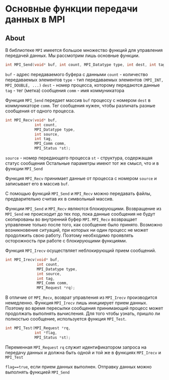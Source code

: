 # Основные функции передачи данных в MPI

## About

В библиотеке `MPI` имеется большое множество функций для управления передачей данных. Мы рассмотрим лишь основные функции.

```c
int MPI_Send(void* buf, int count, MPI_Datatype type, int dest, int tag, MPI_Comm comm);
```

`buf` - адрес передаваемого буфера с данными
`count` - количество передаваемых элементов
`type` - тип передаваемых элементов `(MPI_INT, MPI_DOUBLE, ...)`
`dest` - номер процесса, которому передаются данные
`tag` - тег (метка) сообщения
`comm` - имя коммуникатора

Функция `MPI_Send` передает массив `buf` процессу с номером `dest` в коммуникаторе `comm`. Тег сообщения нужен, чтобы различать разные сообщения от одного процесса.

```c
int MPI_Recv(void* buf, 
             int count, 
             MPI_Datatype type, 
             int source, 
             int tag, 
             MPI_Comm comm,
             MPI_Status *st);
```

`source` - номер передающего процесса
`st` - структура, содержащая статус сообщения
Остальные параметры имеют тот же смысл, что и в функции `MPI_Send`

Функция `MPI_Recv` принимает данные от процесса с номером `source` и записывает его в массив `buf`.

С помощью функций `MPI_Send` и `MPI_Recv` можно передавать файлы, предварительно считав их в символьный массив.

Функции `MPI_Send` и `MPI_Recv` являются блокирующими. Возвращение из `MPI_Send` не происходит до тех пор, пока данные сообщения не будут скопированы во внутренний буфер `MPI`. `MPI_Recv` возвращает управление только после того, как сообщение было принято. Возможно возникновение ситуаций, при которых ни один процесс не может продолжить свою работу. Поэтому необходимо проявлять осторожность при работе с блокирующими функциями.

Функция `MPI_Irecv` осуществляет неблокирующий прием сообщений.

```c
int MPI_Irecv(void* buf, 
              int count, 
              MPI_Datatype type, 
              int source, 
              int tag, 
              MPI_Comm comm, 
              MPI_Request *rq);
```

В отличие от `MPI_Recv`, возврат управления из `MPI_Irecv` производится немедленно. Функция `MPI_Irecv` лишь инициирует прием данных. Поэтому во время пересылки сообщения принимающий процесс может продолжать выполнять вычисления. Для того чтобы узнать, пришло ли полностью сообщение, используется функция `MPI_Test`.

```c
int MPI_Test(MPI_Request *rq, 
             int *flag, 
             MPI_Status *st);
```

Переменная `MPI_Request` `rq` служит идентификатором запроса на передачу данных и должна быть одной и той же в функциях `MPI_Irecv` и `MPI_Test`

`flag==true`, если прием данных выполнен. Отправку данных можно выполнять функцией `MPI_Send`
